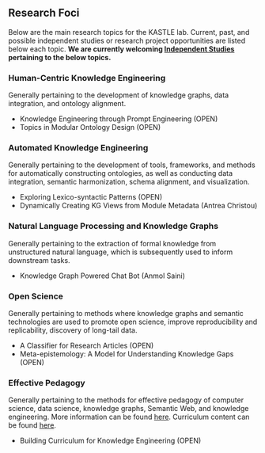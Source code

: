 ## Research Foci
Below are the main research topics for the KASTLE lab. Current, past, and possible independent studies or research project opportunities are listed below each topic. **We are currently welcoming [Independent Studies](./recruiting.md) pertaining to the below topics.**

### Human-Centric Knowledge Engineering
Generally pertaining to the development of knowledge graphs, data integration, and ontology alignment.
* Knowledge Engineering through Prompt Engineering (OPEN)
* Topics in Modular Ontology Design (OPEN)

### Automated Knowledge Engineering
Generally pertaining to the development of tools, frameworks, and methods for automatically constructing ontologies, as well as conducting data integration, semantic harmonization, schema alignment, and visualization.
* Exploring Lexico-syntactic Patterns (OPEN)
* Dynamically Creating KG Views from Module Metadata (Antrea Christou)

### Natural Language Processing and Knowledge Graphs
Generally pertaining to the extraction of formal knowledge from unstructured natural language, which is subsequently used to inform downstream tasks.
* Knowledge Graph Powered Chat Bot (Anmol Saini)

### Open Science
Generally pertaining to methods where knowledge graphs and semantic technologies are used to promote open science, improve reproducibility and replicability, discovery of long-tail data.
* A Classifier for Research Articles (OPEN)
* Meta-epistemology: A Model for Understanding Knowledge Gaps (OPEN) 

### Effective Pedagogy
Generally pertaining to the methods for effective pedagogy of computer science, data science, knowledge graphs, Semantic Web, and knowledge engineering. More information can be found [here](https://the-praxis-initiative.org/). Curriculum content can be found [here](https://github.com/KGConf/open-kg-curriculum/).
* Building Curriculum for Knowledge Engineering (OPEN)